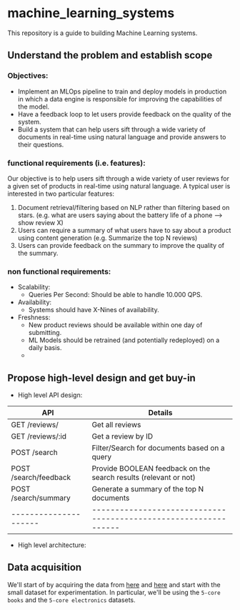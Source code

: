 # machine_learning_systems

This repository is a guide to building Machine Learning systems.

## Understand the problem and establish scope


### Objectives:
- Implement an MLOps pipeline to train and deploy models in production in which a data engine is responsible for improving the capabilities of the model.
- Have a feedback loop to let users provide feedback on the quality of the system.
- Build a system that can help users sift through a wide variety of documents in real-time using natural language and provide answers to their questions.

### functional requirements (i.e. features):

Our objective is to help users sift through a wide variety of user reviews for a given set of products in real-time using natural language. A typical user is interested in two particular features:

1. Document retrieval/filtering based on NLP rather than filtering based on stars. (e.g. what are users saying about the battery life of a phone --> show review X)
2. Users can require a summary of what users have to say about a product using content generation (e.g. Summarize the top N reviews)
3. Users can provide feedback on the summary to improve the quality of the summary.

### non functional requirements:

- Scalability:
  - Queries Per Second: Should be able to handle 10.000 QPS.
- Availability:
  - Systems should have X-Nines of availability.
- Freshness:
  - New product reviews should be available within one day of submitting.
  - ML Models should be retrained (and potentially redeployed) on a daily basis.
  -

## Propose high-level design and get buy-in

- High level API design:

| API                   | Details                                                          |
| --------------------- | ---------------------------------------------------------------- |
| GET /reviews/         | Get all reviews                                                  |
| GET /reviews/:id      | Get a review by ID                                               |
| POST /search          | Filter/Search for documents based on a query                     |
| POST /search/feedback | Provide BOOLEAN feedback on the search results (relevant or not) |
| POST /search/summary  | Generate a summary of the top N documents                        |
| --------------------- | ---------------------------------------------------------------- |

- High level architecture:

## Data acquisition

We'll start of by acquiring the data from [here](https://nijianmo.github.io/amazon/index.html) and [here](https://jmcauley.ucsd.edu/data/amazon/) and start with the small dataset for experimentation. In particular, we'll be using the `5-core books` and the `5-core electronics` datasets.

